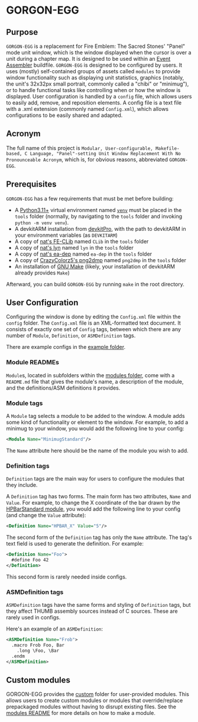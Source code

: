 
# GORGON-EGG

## Purpose

`GORGON-EGG` is a replacement for Fire Emblem: The Sacred Stones' "Panel" mode unit window, which is the window displayed when the cursor is over a unit during a chapter map. It is designed to be used within an [Event Assembler](https://feuniverse.us/t/event-assembler/1749) buildfile. `GORGON-EGG` is designed to be configured by users. It uses (mostly) self-contained groups of assets called `modules` to provide window functionality such as displaying unit statistics, graphics (notably, the unit's 32x32px small portrait, commonly called a "chibi" or "minimug"), or to handle functional tasks like controlling when or how the window is displayed. User configuration is handled by a `config` file, which allows users to easily add, remove, and reposition elements. A config file is a text file with a .xml extension (commonly named `Config.xml`), which allows configurations to be easily shared and adapted.

## Acronym

The full name of this project is `Modular, User-configurable, Makefile-based, C Language, "Panel"-setting Unit Window Replacement With No Pronounceable Acronym`, which is, for obvious reasons, abbreviated `GORGON-EGG`.

## Prerequisites

`GORGON-EGG` has a few requirements that must be met before building:

* A [Python3.11+](https://www.python.org/downloads/) virtual environment named [`venv`](https://docs.python.org/3/library/venv.html) must be placed in the `tools` folder (normally, by navigating to the `tools` folder and invoking `python -m venv venv`).
* A devkitARM installation from [devkitPro](https://devkitpro.org/wiki/Getting_Started), with the path to devkitARM in your environment variables (as `DEVKITARM`)
* A copy of [nat's FE-CLib](https://github.com/StanHash/FE-CLib) named `CLib` in the `tools` folder
* A copy of [nat's lyn](https://github.com/StanHash/lyn) named `lyn` in the `tools` folder
* A copy of [nat's ea-dep](https://github.com/StanHash/ea-dep) named `ea-dep` in the `tools` folder
* A copy of [CrazyColorz5's png2dmp](https://feuniverse.us/t/1764) named `png2dmp` in the `tools` folder
* An installation of [GNU Make](https://www.gnu.org/software/make/) (likely, your installation of devkitARM already provides `Make`)

Afterward, you can build `GORGON-EGG` by running `make` in the root directory.

## User Configuration

Configuring the window is done by editing the `Config.xml` file within the `config` folder. The `Config.xml` file is an XML-formatted text document. It consists of exactly one set of `Config` tags, between which there are any number of `Module`, `Definition`, or `ASMDefinition` tags.

There are example configs in the [example folder](example).

### Module READMEs

`Module`s, located in subfolders within the [modules folder](source/modules), come with a `README.md` file that gives the module's name, a description of the module, and the definitions/ASM definitions it provides.

### Module tags

A `Module` tag selects a module to be added to the window. A module adds some kind of functionality or element to the window. For example, to add a minimug to your window, you would add the following line to your config:
```xml
<Module Name="MinimugStandard"/>
```

The `Name` attribute here should be the name of the module you wish to add.

### Definition tags

`Definition` tags are the main way for users to configure the modules that they include. 

A `Definition` tag has two forms. The main form has two attributes, `Name` and `Value`. For example, to change the X coordinate of the bar drawn by the [HPBarStandard module](source/modules/HPBarStandard), you would add the following line to your config (and change the `Value` attribute):
```xml
<Definition Name="HPBAR_X" Value="5"/>
```

The second form of the `Definition` tag has only the `Name` attribute. The tag's text field is used to generate the definition. For example:
```xml
<Definition Name="Foo">
  #define Foo 42
</Definition>
```

This second form is rarely needed inside configs.

### ASMDefinition tags

`ASMDefinition` tags have the same forms and styling of `Definition` tags, but they affect THUMB assembly sources instead of C sources. These are rarely used in configs.

Here's an example of an `ASMDefinition`:
```xml
<ASMDefinition Name="Frob">
  .macro Frob Foo, Bar
    .long \Foo, \Bar
  .endm
</ASMDefinition>
```

## Custom modules

GORGON-EGG provides the [custom](custom) folder for user-provided modules. This allows users to create custom modules or modules that override/replace prepackaged modules without having to disrupt existing files. See the [modules README](source/modules/README.md) for more details on how to make a module.

